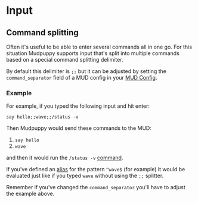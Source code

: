 # Input

## Command splitting

Often it's useful to be able to enter several commands all in one go. For this
situation Mudpuppy supports input that's split into multiple commands based on
a special command splitting delimiter. 

By default this delimiter is `;;` but it can be adjusted by setting the
`command_separator` field of a MUD config in your [MUD Config].

[MUD Config]: config/muds.md

### Example

For example, if you typed the following input and hit enter:

```
say hello;;wave;;/status -v
```

Then Mudpuppy would send these commands to the MUD:

1. `say hello`
2. `wave`

and then it would run the `/status -v` [command].

If you've defined an [alias] for the pattern `^wave$` (for example) it would be
evaluated just like if you typed `wave` without using the `;;` splitter.

Remember if you've changed the `command_separator` you'll have to adjust the
example above.

[command]: commands.md
[alias]: scripting/aliases.md
